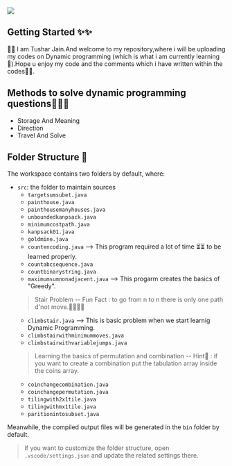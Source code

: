 <img src = "https://i.ytimg.com/vi/aPQY__2H3tE/maxresdefault.jpg">

## Getting Started ✨✨

👋👋 I am Tushar Jain.And welcome to my repository,where i will be uploading my codes on Dynamic programming (which is what i am currently learning🏫).Hope u enjoy my code and the comments which i have written within the codes👩‍💻.

## Methods to solve dynamic programming questions🧾💭🤔

- Storage And Meaning
- Direction
- Travel And Solve


## Folder Structure 📁

The workspace contains two folders by default, where:

- `src`: the folder to maintain sources
    - `targetsumsubet.java`
    - `painthouse.java`
    - `painthousemanyhouses.java`
    - `unboundedkanpsack.java`
    - `minimumcostpath.java`
    - `kanpsack01.java`
    - `goldmine.java`
    - `countencoding.java` --> This program required a lot of time ⏳⏳ to be learned properly.
    - `countabcsequence.java`
    - `countbinarystring.java`
    - `maximumsumnonadjacent.java` --> This progarm creates the basics of "Greedy".
    >Stair Problem
    -- Fun Fact : to go from n to n there is only one path d'not move.🐱‍🏍🤣🤦
    - `climbstair.java` --> This is basic problem when we start learnig Dynamic Programming.
    - `climbstairwithminimummoves.java`
    - `climbstairwithvariablejumps.java`
    >Learning the basics of permutation and combination
    -- Hint🥷 : if you want to create a combination put the tabulation array inside the coins array.
    - `coinchangecombination.java`
    - `coinchangepermutation.java`
    - `tilingwith2x1tile.java`
    - `tilingwithmx1tile.java`
    - `paritionintosubset.java`

Meanwhile, the compiled output files will be generated in the `bin` folder by default.

> If you want to customize the folder structure, open `.vscode/settings.json` and update the related settings there.

